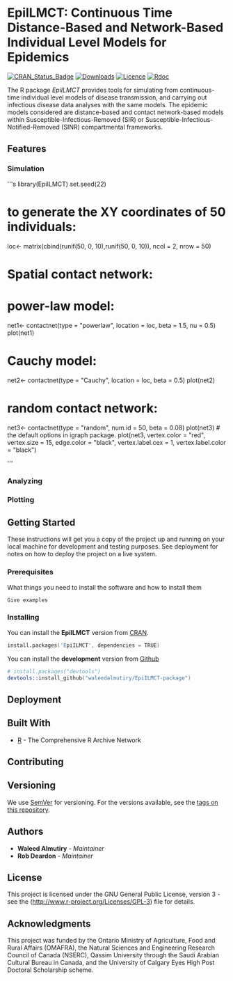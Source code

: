 # EpiILMCT: Continuous Time Distance-Based and Network-Based Individual Level Models for Epidemics
[![CRAN_Status_Badge](https://www.r-pkg.org/badges/version/EpiILMCT)](https://cran.r-project.org/package=EpiILMCT)
[![Downloads](https://cranlogs.r-pkg.org/badges/EpiILMCT)](https://cran.r-project.org/package=EpiILMCT)
[![Licence](https://img.shields.io/badge/licence-GPL--3-blue.svg)](https://www.gnu.org/licenses/gpl-3.0.en.html)
[![Rdoc](http://www.rdocumentation.org/badges/version/EpiILMCT)](http://www.rdocumentation.org/packages/EpiILMCT)

The R package *EpiILMCT* provides tools for simulating from continuous-time individual level models of disease transmission, and carrying out infectious disease data analyses with the same models. The epidemic models considered are distance-based and contact network-based models within Susceptible-Infectious-Removed (SIR) or Susceptible-Infectious-Notified-Removed (SINR) compartmental frameworks.

## Features
### Simulation
'''s
library(EpiILMCT)
set.seed(22)

# to generate the XY coordinates of 50 individuals:

loc<- matrix(cbind(runif(50, 0, 10),runif(50, 0, 10)), ncol = 2, nrow = 50)

# Spatial contact network:
# power-law model:
net1<- contactnet(type = "powerlaw", location = loc, beta = 1.5, 
	nu = 0.5)
plot(net1)

# Cauchy model:
net2<- contactnet(type = "Cauchy", location = loc, beta = 0.5)
plot(net2)

# random contact network:
net3<- contactnet(type = "random", num.id = 50, beta = 0.08)
plot(net3)  # the default options in igraph package.
plot(net3, vertex.color = "red", vertex.size = 15, edge.color = "black",
vertex.label.cex = 1, vertex.label.color = "black") 

'''
### Analyzing


### Plotting


## Getting Started

These instructions will get you a copy of the project up and running on your local machine for development and testing purposes. See deployment for notes on how to deploy the project on a live system.

### Prerequisites

What things you need to install the software and how to install them

```
Give examples
```

### Installing
You can install the **EpiILMCT** version from
[CRAN](https://cran.r-project.org/package=EpiILMCT).

```s
install.packages('EpiILMCT', dependencies = TRUE)
```

You can install the **development** version from
[Github](https://github.com/waleedalmutiry/EpiILMCT-package)

```s
# install.packages("devtools")
devtools::install_github("waleedalmutiry/EpiILMCT-package")
```

## Deployment


## Built With

* [R](https://cran.r-project.org) - The Comprehensive R Archive Network

## Contributing


## Versioning

We use [SemVer](http://semver.org/) for versioning. For the versions available, see the [tags on this repository](https://github.com/waleedalmutiry/EpiILMCT/tags). 

## Authors

* **Waleed Almutiry** - *Maintainer*
* **Rob Deardon** - *Maintainer*

## License

This project is licensed under the GNU General Public License,  version 3 - see the (http://www.r-project.org/Licenses/GPL-3) file for details.

## Acknowledgments
This project was funded by the Ontario Ministry of Agriculture, Food and Rural Affairs (OMAFRA), the Natural Sciences and Engineering Research Council of Canada (NSERC), Qassim University through the Saudi Arabian Cultural Bureau in Canada, and the University of Calgary Eyes High Post Doctoral Scholarship scheme.
